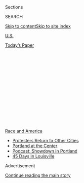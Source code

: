 <div id="app">

<div>

<div>

<div>

<div class="NYTAppHideMasthead css-1q2w90k e1suatyy0">

<div class="section css-ui9rw0 e1suatyy2">

<div class="css-eph4ug er09x8g0">

<div class="css-6n7j50">

</div>

<span class="css-1dv1kvn">Sections</span>

<div class="css-10488qs">

<span class="css-1dv1kvn">SEARCH</span>

</div>

[Skip to content](#site-content)[Skip to site
index](#site-index)

</div>

<div id="masthead-section-label" class="css-1wr3we4 eaxe0e00">

[U.S.](https://www.nytimes3xbfgragh.onion/section/us)

</div>

<div class="css-10698na e1huz5gh0">

</div>

</div>

<div id="masthead-bar-one" class="section hasLinks css-15hmgas e1csuq9d3">

<div class="css-uqyvli e1csuq9d0">

</div>

<div class="css-1uqjmks e1csuq9d1">

</div>

<div class="css-9e9ivx">

[](https://myaccount.nytimes3xbfgragh.onion/auth/login?response_type=cookie&client_id=vi)

</div>

<div class="css-1bvtpon e1csuq9d2">

[Today’s
Paper](https://www.nytimes3xbfgragh.onion/section/todayspaper)

</div>

</div>

</div>

</div>

<div data-aria-hidden="false">

<div id="site-content" data-role="main">

<div>

<div class="css-1aor85t" style="opacity:0.000000001;z-index:-1;visibility:hidden">

<div class="css-1hqnpie">

<div class="css-epjblv">

<span class="css-17xtcya">[U.S.](/section/us)</span><span class="css-x15j1o">|</span><span class="css-fwqvlz">Reconsidering
the Past, One Statue at a
Time</span>

</div>

<div class="css-k008qs">

<div class="css-1iwv8en">

<span class="css-18z7m18"></span>

<div>

</div>

</div>

<span class="css-1n6z4y">https://nyti.ms/3d8SnRl</span>

<div class="css-1705lsu">

<div class="css-4xjgmj">

<div class="css-4skfbu" data-role="toolbar" data-aria-label="Social Media Share buttons, Save button, and Comments Panel with current comment count" data-testid="share-tools">

  - 
  - 
  - 
  - 
    
    <div class="css-6n7j50">
    
    </div>

  - 
  - 

</div>

</div>

</div>

</div>

</div>

</div>

<div id="NYT_TOP_BANNER_REGION" class="css-13pd83m">

<div>

<div id="styln-prism-menu-1590763508878" class="section interactive-content interactive-size-medium css-1edisqu">

<div class="css-17ih8de interactive-body">

<div id="scroll-container" class="css-1gj85ro">

[<span class="styln-title-wrap"><span class="css-1pje3qr">Race
and</span><span class="css-1pje3qr">
America</span></span>](https://www.nytimes3xbfgragh.onion/news-event/george-floyd-protests-minneapolis-new-york-los-angeles?action=click&pgtype=Article&state=default&region=TOP_BANNER&context=storylines_menu)

  - [Protesters Return to Other
    Cities](https://www.nytimes3xbfgragh.onion/2020/07/26/us/protests-portland-seattle-trump.html?action=click&pgtype=Article&state=default&region=TOP_BANNER&context=storylines_menu)
  - [Portland at the
    Center](https://www.nytimes3xbfgragh.onion/2020/07/24/us/portland-oregon-protests-white-race.html?action=click&pgtype=Article&state=default&region=TOP_BANNER&context=storylines_menu)
  - [Podcast: Showdown in
    Portland](https://www.nytimes3xbfgragh.onion/2020/07/23/podcasts/the-daily/portland-protests.html?action=click&pgtype=Article&state=default&region=TOP_BANNER&context=storylines_menu)
  - [45 Days in
    Louisville](https://www.nytimes3xbfgragh.onion/interactive/2020/07/16/us/black-lives-matter-protests-louisville-breonna-taylor.html?action=click&pgtype=Article&state=default&region=TOP_BANNER&context=storylines_menu)

</div>

</div>

</div>

</div>

</div>

<div id="top-wrapper" class="css-1sy8kpn">

<div id="top-slug" class="css-l9onyx">

Advertisement

</div>

[Continue reading the main
story](#after-top)

<div class="ad top-wrapper" style="text-align:center;height:100%;display:block;min-height:250px">

<div id="top" class="place-ad" data-position="top" data-size-key="top">

</div>

</div>

<div id="after-top">

</div>

</div>

<div>

<div id="sponsor-wrapper" class="css-1hyfx7x">

<div id="sponsor-slug" class="css-19vbshk">

Supported by

</div>

[Continue reading the main
story](#after-sponsor)

<div id="sponsor" class="ad sponsor-wrapper" style="text-align:center;height:100%;display:block">

</div>

<div id="after-sponsor">

</div>

</div>

<div class="css-186x18t">

</div>

<div class="css-1vkm6nb ehdk2mb0">

# Reconsidering the Past, One Statue at a Time

</div>

From Virginia to New Mexico, protests over police brutality have brought
hundreds of years of American history bubbling to the surface.

<div class="css-79elbk" data-testid="photoviewer-wrapper">

<div class="css-z3e15g" data-testid="photoviewer-wrapper-hidden">

</div>

<div class="css-1a48zt4 ehw59r15" data-testid="photoviewer-children">

![<span class="css-16f3y1r e13ogyst0" data-aria-hidden="true">A crew
removed the statue of Juan de Oñate from outside the Albuquerque Museum
in Albuquerque on
Tuesday.</span><span class="css-cnj6d5 e1z0qqy90" itemprop="copyrightHolder"><span class="css-1ly73wi e1tej78p0">Credit...</span><span><span>Adria
Malcolm for The New York
Times</span></span></span>](https://static01.graylady3jvrrxbe.onion/images/2020/06/16/us/16UNREST-SYMBOLS-onate/merlin_173590581_75881914-27e0-4c85-af38-cefa90724d53-articleLarge.jpg?quality=75&auto=webp&disable=upscale)

</div>

</div>

<div class="css-18e8msd">

<div class="css-vp77d3 epjyd6m0">

<div class="css-1baulvz">

By [<span class="css-1baulvz" itemprop="name">Sarah
Mervosh</span>](https://www.nytimes3xbfgragh.onion/by/sarah-mervosh),
[<span class="css-1baulvz" itemprop="name">Simon
Romero</span>](https://www.nytimes3xbfgragh.onion/by/simon-romero) and
<span class="css-1baulvz last-byline" itemprop="name">Lucy
Tompkins</span>

</div>

</div>

  - 
    
    <div class="css-ld3wwf e16638kd2">
    
    Published June 16, 2020Updated June 25,
    2020
    
    </div>

  - 
    
    <div class="css-4xjgmj">
    
    <div class="css-pvvomx" data-role="toolbar" data-aria-label="Social Media Share buttons, Save button, and Comments Panel with current comment count" data-testid="share-tools">
    
      - 
      - 
      - 
      - 
        
        <div class="css-6n7j50">
        
        </div>
    
      - 
      - 
    
    </div>
    
    </div>

</div>

</div>

<div class="section meteredContent css-1r7ky0e" name="articleBody" itemprop="articleBody">

<div class="css-1fanzo5 StoryBodyCompanionColumn">

<div class="css-53u6y8">

The boiling anger that exploded in the days after [George
Floyd](https://www.nytimes3xbfgragh.onion/article/george-floyd-who-is.html)
gasped his final breaths is now fueling a national movement to topple
perceived symbols of racism and oppression in the United States, as
protests over police brutality against African-Americans expand to
include demands for a more honest accounting of American history.

In Portland, Ore., demonstrators protesting police killings [turned
their ire to Thomas
Jefferson](https://www.oregonlive.com/portland/2020/06/protesters-take-down-thomas-jefferson-statue-in-front-of-portlands-jefferson-high-school.html),
toppling a statue of the founding father who also [enslaved more
than 600
people](https://www.monticello.org/slavery/slavery-faqs/property/).

In [Richmond,
Va.,](https://www.nytimes3xbfgragh.onion/2020/06/10/us/christopher-columbus-statue-boston-richmond.html)
a statue of the Italian navigator and colonizer Christopher Columbus was
spray-painted, set on fire and thrown into a lake.

</div>

</div>

<div>

</div>

<div class="css-1fanzo5 StoryBodyCompanionColumn">

<div class="css-53u6y8">

And in Albuquerque, tensions over a
[statue](https://www.nytimes3xbfgragh.onion/2020/07/15/world/europe/bristol-statue-black-lives-matter.html)
of Juan de Oñate, a 16th-century colonial governor exiled from New
Mexico over cruel treatment of Native Americans, [erupted in street
skirmishes and a blast of
gunfire](https://www.nytimes3xbfgragh.onion/2020/06/15/us/conquistador-onate-albuquerque-new-mexico-unrest.html)
before the monument was removed on Tuesday.

</div>

</div>

<div class="css-1fanzo5 StoryBodyCompanionColumn">

<div class="css-53u6y8">

Across the country, monuments criticized as symbols of historical
oppression have been defaced and brought down at warp speed in recent
days. The movement initially set its sights on [Confederate
symbols](https://www.nytimes3xbfgragh.onion/2020/06/23/style/statue-richmond-lee.html)
and examples of racism against African-Americans, but has since exploded
into a broader cultural moment, forcing a reckoning over such issues as
European colonization and the oppression of Native Americans.

In New Mexico, it has surfaced generations-old tensions among
Indigenous, Hispanic and Anglo residents and brought 400 years of
turbulent history bubbling to the surface.

“We’re at this inflection point,” said Keegan King, a member of Pueblo
of Ácoma, which endured a massacre of 800 or more people directed by
Oñate, the brutal Spanish conquistador and colonial governor. The Black
Lives Matter movement, he said, had encouraged people to examine the
history around them, and not all of it was merely written in books.

“These pieces of systemic racism took the form of monuments and statues
and parks,” Mr. King said.

The debate over how to represent the uncomfortable parts of American
history has been going on for decades, but the traction for knocking
down monuments seen in recent days raises new questions about whether it
will result in a fundamental shift in how history is taught to new
generations.

</div>

</div>

<div class="css-1fanzo5 StoryBodyCompanionColumn">

<div class="css-53u6y8">

“It is a turning point insofar as there are a lot of people now who are
invested in telling the story that historians have been laying down for
decades,” said Julian Maxwell Hayter, a historian and associate
professor at the University of Richmond.

He said that statues removed from parks and street corners could be
teaching points if they are placed in museums, side-by-side with
documents and first-person accounts from the era.

“Let’s say you put a Columbus statue in a museum and you show students
the way Columbus was lionized in a history textbook and you have them
read ‘Devastation of the Indies’ by de Las Casas,” he said. “Then you
have to ask, why were people invested in telling this particular version
of Christopher Columbus’s history?”

The calls to bring down monuments have spanned far and wide, in large
cities like Philadelphia and rural places like Columbus, Miss., touching
both relatively obscure historical figures and deeply revered cultural
symbols.

In Raleigh, N.C., the statue of a former newspaper publisher who was
also a white supremacist [was removed on
Tuesday](https://www.newsobserver.com/news/local/article243559272.html?).
In Sacramento, a tribute to John Sutter, a settler famous for his role
in the California gold rush who enslaved and exploited Native Americans,
[was taken
down](https://www.capradio.org/articles/2020/06/15/sutter-health-removes-john-sutter-statue-amid-complaints-about-racial-history/)
this week. And in Dallas, construction crews [recently
removed](https://www.dallasnews.com/arts-entertainment/visual-arts/2020/06/03/the-statue-of-the-texas-ranger-at-love-field-may-be-coming-down/)
a statue of a Texas Ranger, long seen as a mythical figure in Texas
folklore, amid concerns over [historical episodes of police brutality
and
racism](https://www.dallasnews.com/arts-entertainment/visual-arts/2020/06/03/the-statue-of-the-texas-ranger-at-love-field-may-be-coming-down/)
within the law enforcement agency.

The push has largely been welcomed by activists from the Black Lives
Matter movement who see Confederate and other monuments as reminders of
the oppressive history that created the reality they are battling today.
But some of them worried that the focus on historic symbols would do
little to keep attention on the more pressing issue of ending the brutal
treatment of many African-Americans by the police.

“I don’t know if I would say a distraction, because I think people
definitely have the ability to be nuanced,” said **** Alisha Sonnier, a
24-year-old mental health advocate from St. Louis who is concerned that
taking down statues could be an “easy appeasement.”

</div>

</div>

<div class="css-1fanzo5 StoryBodyCompanionColumn">

<div class="css-53u6y8">

“The statue being removed is not going to keep anyone from dying,” she
said. “It’s not going to save a life.”

Cleon Jones, a 77-year-old activist in Africatown, Ala., formed on
Mobile Bay by the last known shipment of slaves to the United States
from Africa, said he felt frustrated by the notion that progress toward
equality could be stalled by rancor over Confederate monuments.

“We’ve got to move forward, not look back,” he said. “As long as we are
dealing with these statues, we’re not moving forward.”

The focus on removing statues has revealed deep civil divisions far
outside the Black Lives Matter movement that are hundreds of years in
the making. It has spurred a backlash among Italian-Americans who have
long regarded Columbus as a point of pride, and also among some
Hispanics in New Mexico, who celebrate an era when Anglos did not
dominate public life.

</div>

</div>

<div class="css-79elbk" data-testid="photoviewer-wrapper">

<div class="css-z3e15g" data-testid="photoviewer-wrapper-hidden">

</div>

<div class="css-1a48zt4 ehw59r15" data-testid="photoviewer-children">

![<span class="css-16f3y1r e13ogyst0" data-aria-hidden="true">A statue
of Jefferson Davis, president of the Confederate States of America
during the Civil War, was toppled by protesters in Richmond, Va., last
week.</span><span class="css-cnj6d5 e1z0qqy90" itemprop="copyrightHolder"><span class="css-1ly73wi e1tej78p0">Credit...</span><span>Parker
Michels-Boyce/Agence France-Presse — Getty
Images</span></span>](https://static01.graylady3jvrrxbe.onion/images/2020/06/16/us/16UNREST-SYMBOLS-davis/merlin_173435376_f442da92-932c-492a-b6d9-478122e8445f-articleLarge.jpg?quality=75&auto=webp&disable=upscale)

</div>

</div>

<div class="css-79elbk" data-testid="photoviewer-wrapper">

<div class="css-z3e15g" data-testid="photoviewer-wrapper-hidden">

</div>

<div class="css-1a48zt4 ehw59r15" data-testid="photoviewer-children">

<div class="css-1xdhyk6 erfvjey0">

<span class="css-1ly73wi e1tej78p0">Image</span>

<div class="css-zjzyr8">

<div data-testid="lazyimage-container" style="height:257.77777777777777px">

</div>

</div>

</div>

<span class="css-16f3y1r e13ogyst0" data-aria-hidden="true">The head of
a statue of Christopher Columbus was pulled off in Boston last week amid
protests over the killing of George
Floyd.</span><span class="css-cnj6d5 e1z0qqy90" itemprop="copyrightHolder"><span class="css-1ly73wi e1tej78p0">Credit...</span><span>Brian
Snyder/Reuters</span></span>

</div>

</div>

<div class="css-79elbk" data-testid="photoviewer-wrapper">

<div class="css-z3e15g" data-testid="photoviewer-wrapper-hidden">

</div>

<div class="css-1a48zt4 ehw59r15" data-testid="photoviewer-children">

<div class="css-1xdhyk6 erfvjey0">

<span class="css-1ly73wi e1tej78p0">Image</span>

<div class="css-zjzyr8">

<div data-testid="lazyimage-container" style="height:283.55555555555554px">

</div>

</div>

</div>

<span class="css-16f3y1r e13ogyst0" data-aria-hidden="true">In
Sacramento, a tribute to John Sutter, a settler famous for his role in
the California gold rush who enslaved and exploited Native Americans,
was taken down this
week.</span><span class="css-cnj6d5 e1z0qqy90" itemprop="copyrightHolder"><span class="css-1ly73wi e1tej78p0">Credit...</span><span>Daniel
Kim/The Sacramento Bee, via Associated Press</span></span>

</div>

</div>

<div class="css-1fanzo5 StoryBodyCompanionColumn">

<div class="css-53u6y8">

“We need to have a broader discussion about our history,” said Christine
Flowers, a 58-year-old Italian-American immigration lawyer, who was
among a group that gathered to protect a statue of Columbus in
Philadelphia.

But she added, “It is indefensible to try to erase that history by
pulling down something that is very dear and very symbolic for the
culture of Italian-Americans in Philadelphia.”

In Columbus, Miss., a largely African-American town, county officials
voted on Monday to keep a towering monument to Confederate soldiers —
“our heroes,” it calls them — on the courthouse lawn despite mounting
calls for its removal.

“It’s a good time to learn some history,” said Trip Hairston, a white
county supervisor who opposed removing the monument. “I don’t agree with
all that history, of course, but it is what it is — it’s history.”

It was an argument that left many of those pushing to remove the statue
perplexed. “It’s commemorating and celebrating a lost battle — I don’t
understand,” said David Horton, 28, a lifelong resident of Columbus who
first fought against a Confederate monument as a 7th grader at Robert E.
Lee Middle School.

“These are things I have to endure all my life as a young
African-American man living in Mississippi,” he said. “It’s always made
me feel inferior, it’s always made me feel like I shouldn’t hold my head
up.”

Symbols of the Confederacy and its legacy of slavery have long been at
the center of the reckoning over historic racism in the country.

</div>

</div>

<div class="css-1fanzo5 StoryBodyCompanionColumn">

<div class="css-53u6y8">

At least 114 Confederate symbols were removed in the years after a white
supremacist killed nine people at a historic African-American church in
Charleston, S.C., in 2015, [according to a 2019
report](https://www.splcenter.org/20190201/whose-heritage-public-symbols-confederacy)
by the Southern Poverty Law Center.

The killing of Mr. Floyd in Minneapolis re-energized that movement, as
demonstrators chipped[away at a 52-foot Confederate
obelisk](https://www.nytimes3xbfgragh.onion/2020/06/02/us/george-floyd-birmingham-confederate-statue.html)
in Birmingham, Ala., and [toppled a statue of Jefferson
Davis](https://www.nytimes3xbfgragh.onion/2020/06/11/us/Jefferson-Davis-Statue-Richmond.html),
the president of the Confederacy, in Richmond, Va.

The statues debate has once again focused attention on Columbus, the
voyager who emerged as a symbol of Italians’ contribution to American
history in the late 1800s, a time when discrimination against Italians
was rampant. But many in recent days are also talking about how his
arrival signaled the beginning of a violent European colonization that
resulted in a cross-Atlantic slave trade and the genocide and
displacement of many Indigenous peoples.

Columbus statues from Boston to Miami have been brought down or defaced
by protesters. A large Columbus statue was defaced with red graffiti in
Kenosha, Wis., and Gov. Andrew M. Cuomo of New York defended a towering
monument to the explorer at Columbus Circle in Manhattan.

In Philadelphia, supporters went to court to block the removal of a
Columbus statue after another statue, of Frank L. Rizzo, a former mayor
known for discriminatory policies, was removed by the city this month in
the middle of the night. “You just can’t let the mob rule,” said George
Bochetto, a lawyer who filed the petition.

Tensions over the Oñate monument came to a boil Monday night in
Albuquerque, when dozens of protesters engaged in shouting matches, some
seeing the brutal Spanish governor as a symbol of repression, while
others saw him as a positive symbol of a time before Anglos came to
dominate the Southwest. Then a group of white militia members, on a
self-appointed mission to protect the statue, showed up with guns.

In the mayhem that ensued, a man pulled out a weapon and shot one of the
protesters, critically injuring him.

</div>

</div>

<div class="css-1fanzo5 StoryBodyCompanionColumn">

<div class="css-53u6y8">

On Tuesday, the authorities in Bernalillo County filed a charge of
aggravated battery with a deadly weapon against the man with the gun,
identified as Steven Baca, 31. Mr. Baca ran unsuccessfully for the
Albuquerque City Council last
year.

</div>

</div>

<div class="css-79elbk" data-testid="photoviewer-wrapper">

<div class="css-z3e15g" data-testid="photoviewer-wrapper-hidden">

</div>

<div class="css-1a48zt4 ehw59r15" data-testid="photoviewer-children">

<div class="css-1xdhyk6 erfvjey0">

<span class="css-1ly73wi e1tej78p0">Image</span>

<div class="css-zjzyr8">

<div data-testid="lazyimage-container" style="height:257.77777777777777px">

</div>

</div>

</div>

<span class="css-16f3y1r e13ogyst0" data-aria-hidden="true">Protesters
gathered at a monument to General Robert E. Lee in Richmond,
Va.</span><span class="css-cnj6d5 e1z0qqy90" itemprop="copyrightHolder"><span class="css-1ly73wi e1tej78p0">Credit...</span><span>Eze
Amos/Getty Images</span></span>

</div>

</div>

<div class="css-1fanzo5 StoryBodyCompanionColumn">

<div class="css-53u6y8">

In Minneapolis, where the demonstrations over Mr. Floyd’s death ignited
new protest movements in dozens of cities, many said they never expected
them to grow into an international reckoning over racist symbols. Still,
they said, it was only a matter of time before the latest police killing
of a black man led to something more lasting than previous protests.

“It’s kind of like a wound that has a scab,” said Teron Carter, 49,
standing [across the street from Cup
Foods](https://www.nytimes3xbfgragh.onion/2020/06/15/us/cup-foods-minneapolis-george-floyd.html),
the deli near Mr. Floyd’s fatal encounter with the police. “A wound that
has a scab is still a wound, it’s just that the scab is on top. And if
you scrape that scab a certain way, it reopens the wound.”

He attributed the scope of the burgeoning movement to built-up grief and
to the energy of young people who simply are not willing to put up with
walking by Confederate and other statues each day.

“It’s not just an isolated city event,” Mr. Carter said. “Now everybody
saw the opportunity and said, ‘If we don’t get in there and talk like
Minneapolis is talking, then we aren’t going to be heard.’”

Reporting was contributed by Nicholas Bogel-Burroughs, Julie Bosman,
John Eligon, Thomas Fuller, Rick Rojas and Matthew Teague.

</div>

</div>

<div>

</div>

</div>

<div>

</div>

<div>

</div>

<div>

</div>

<div>

<div id="bottom-wrapper" class="css-1ede5it">

<div id="bottom-slug" class="css-l9onyx">

Advertisement

</div>

[Continue reading the main
story](#after-bottom)

<div id="bottom" class="ad bottom-wrapper" style="text-align:center;height:100%;display:block;min-height:90px">

</div>

<div id="after-bottom">

</div>

</div>

</div>

</div>

</div>

## Site Index

<div>

</div>

## Site Information Navigation

  - [© <span>2020</span> <span>The New York Times
    Company</span>](https://help.nytimes3xbfgragh.onion/hc/en-us/articles/115014792127-Copyright-notice)

<!-- end list -->

  - [NYTCo](https://www.nytco.com/)
  - [Contact
    Us](https://help.nytimes3xbfgragh.onion/hc/en-us/articles/115015385887-Contact-Us)
  - [Work with us](https://www.nytco.com/careers/)
  - [Advertise](https://nytmediakit.com/)
  - [T Brand Studio](http://www.tbrandstudio.com/)
  - [Your Ad
    Choices](https://www.nytimes3xbfgragh.onion/privacy/cookie-policy#how-do-i-manage-trackers)
  - [Privacy](https://www.nytimes3xbfgragh.onion/privacy)
  - [Terms of
    Service](https://help.nytimes3xbfgragh.onion/hc/en-us/articles/115014893428-Terms-of-service)
  - [Terms of
    Sale](https://help.nytimes3xbfgragh.onion/hc/en-us/articles/115014893968-Terms-of-sale)
  - [Site
    Map](https://spiderbites.nytimes3xbfgragh.onion)
  - [Help](https://help.nytimes3xbfgragh.onion/hc/en-us)
  - [Subscriptions](https://www.nytimes3xbfgragh.onion/subscription?campaignId=37WXW)

</div>

</div>

</div>

</div>
